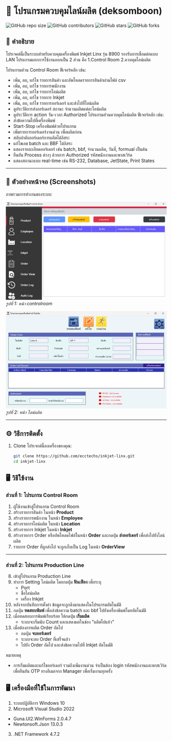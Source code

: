 
# 🚀 โปรแกรมควบคุมไลน์ผลิต (deksomboon)
![GitHub repo size](https://img.shields.io/github/repo-size/username/repo-name)
![GitHub contributors](https://img.shields.io/github/contributors/username/repo-name)
![GitHub stars](https://img.shields.io/github/stars/username/repo-name?style=social)
![GitHub forks](https://img.shields.io/github/forks/username/repo-name?style=social)

## 📖 คำอธิบาย

โปรเจคต์นี้เป็นระบบสําหรับควบคุมเครื่องพิมพ์ Inkjet Linx รุ่น 8900 รองรับการเชื่อมต่อแบบ LAN 
โปรแกรมแยกการใช้งานออกเป็น 2 ส่วน คือ 1.Control Room 2.ควบคุมไลน์ผลิต

โปรแกรมส่วน Control Room ฟีเจอร์หลัก เช่น:  
- เพิ่ม, ลบ, แก้ไข รายการสินค้า และอัพโหลดรายการสินค้าผ่านไฟล์ csv
- เพิ่ม, ลบ, แก้ไข รายการพนักงาน
- เพิ่ม, ลบ, แก้ไข รายการไลน์ผลิต
- เพิ่ม, ลบ, แก้ไข รายการ Inkjet
- เพิ่ม, ลบ, แก้ไข รายการออร์เดอร์ และส่งไปที่ไลน์ผลิต
- ดูประวัติการส่งออร์เดอร์ สถานะ จํานวนผลิตแต่ละไลน์ผลิต
- ดูประวัติการ action วัน-เวลา Authorized
โปรแกรมส่วนควบคุมไลน์ผลิต ฟีเจอร์หลัก เช่น:
- ส่งข้อความไปที่เครื่องพิมพ์
- Start-Stop เครื่องพิมพ์ด้วยโปรแกรม
- เพิ่มรายการออร์เดอร์งานด่วน เพื่อผลิตก่อน
- สลับลําดับออร์เดอร์การผลิตได้อิสระ
- แก้ไขเลข batch และ BBF ได้อิสระ
- แสดงรายละเอียดออร์เดอร์ เช่น batch, bbf, จํานวนผลิต, วันที่, formual เป็นต้น
- ยืนยัน Process ต่างๆ ด้วยการ Authorized รหัสพนักงานและพาสเวิร์ด
- แสดงสถานะแบบ real-time เช่น RS-232, Database, JetState, Print States


---

## 📸 ตัวอย่างหน้าจอ (Screenshots)

ภาพรวมการทำงานของระบบ:

![หน้าจอ controlroom](./image/control-room.jpg)  
*รูปที่ 1: หน้า controlroom*

![หน้าจอ line](./image/line.jpg)  
*รูปที่ 2: หน้า ไลน์ผลิต*

---

## ⚙️ วิธีการติดตั้ง

1. Clone โปรเจกต์นี้ลงเครื่องของคุณ:
   ```bash 
   git clone https://github.com/ecctechs/inkjet-linx.git
   cd inkjet-linx


## 🖥️ วิธีใช้งาน
### ส่วนที่ 1: โปรแกรม Control Room
1. ผู้ใช้งานเข้าสู่โปรแกรม Control Room  
2. สร้างรายการสินค้า ในหน้า **Product**  
3. สร้างรายการพนักงาน ในหน้า **Employee**  
4. สร้างรายการไลน์ผลิต ในหน้า **Location**  
5. สร้างรายการ Inkjet ในหน้า **Inkjet**  
6. สร้างรายการ Order หรืออัพโหลดไฟล์ในหน้า **Order** และกดปุ่ม **ส่งออร์เดอร์** เพื่อส่งไปยังไลน์ผลิต  
7. รายการ Order ที่ถูกส่งไป จะถูกเก็บเป็น Log ในหน้า **OrderView**  

---

### ส่วนที่ 2: โปรแกรม Production Line
8. เข้าสู่โปรแกรม Production Line  
9. ทำการ Setting ไลน์ผลิต โดยกดปุ่ม **ฟันเฟือง** เพื่อระบุ  
   - Port  
   - ชื่อไลน์ผลิต  
   - เครื่อง Inkjet  
10. หลังจากบันทึกการตั้งค่า ข้อมูลจะถูกดึงมาแสดงในโปรแกรมอัตโนมัติ  
11. กดปุ่ม **ทดสอบพิมพ์** เพื่อส่งข้อความ batch และ bbf ไปยังเครื่องพิมพ์โดยอัตโนมัติ  
12. เมื่อทดสอบการพิมพ์เรียบร้อย ให้กดปุ่ม **เริ่มผลิต**  
    - ระบบจะเริ่มนับ Count และแสดงผลในช่อง "ผลิตไปแล้ว"  
13. เมื่อต้องการผลิต Order ถัดไป  
    - กดปุ่ม **จบออร์เดอร์**  
    - ระบบจะลบ Order ที่เสร็จแล้ว  
    - ไปยัง Order ถัดไป และส่งข้อความไปที่ Inkjet อัตโนมัติ  

หมายเหตุ
- การเริ่มผลิตและแก้ไขออร์เดอร์ รวมถึงเพิ่มงานด่วน จําเป็นต้อง login รหัสพนักงานและพาสเวิร์ด เพื่อยืนยัน OTP ทางอีเมลจาก Manager เพื่อเริ่มงานทุกครั้ง



## 🖥️ เครื่องมือที่ใช้ในการพัฒนา

1. ระบบปฏิบัติการ Windows 10  
2. Microsoft Visual Studio 2022
  - Guna.UI2.WinForms 2.0.4.7  
  - Newtonsoft.Json 13.0.3  
3. .NET Framework 4.7.2  
